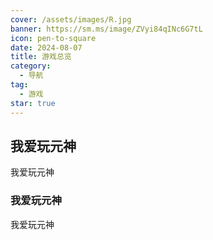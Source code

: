 ```yaml
---
cover: /assets/images/R.jpg
banner: https://sm.ms/image/ZVyi84qINc6G7tL
icon: pen-to-square
date: 2024-08-07
title: 游戏总览
category:
  - 导航
tag:
  - 游戏
star: true
---
```




## 我爱玩元神

我爱玩元神

### 我爱玩元神

我爱玩元神
